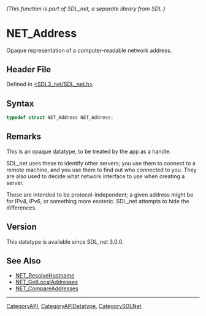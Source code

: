 ###### (This function is part of SDL_net, a separate library from SDL.)
# NET_Address

Opaque representation of a computer-readable network address.

## Header File

Defined in [<SDL3_net/SDL_net.h>](https://github.com/libsdl-org/SDL_net/blob/main/include/SDL3_net/SDL_net.h)

## Syntax

```c
typedef struct NET_Address NET_Address;
```

## Remarks

This is an opaque datatype, to be treated by the app as a handle.

SDL_net uses these to identify other servers; you use them to connect to a
remote machine, and you use them to find out who connected to you. They are
also used to decide what network interface to use when creating a server.

These are intended to be protocol-independent; a given address might be for
IPv4, IPv6, or something more esoteric. SDL_net attempts to hide the
differences.

## Version

This datatype is available since SDL_net 3.0.0.

## See Also

- [NET_ResolveHostname](NET_ResolveHostname)
- [NET_GetLocalAddresses](NET_GetLocalAddresses)
- [NET_CompareAddresses](NET_CompareAddresses)

----
[CategoryAPI](CategoryAPI), [CategoryAPIDatatype](CategoryAPIDatatype), [CategorySDLNet](CategorySDLNet)

